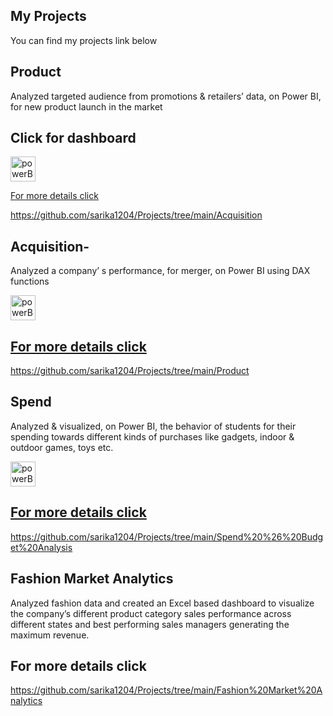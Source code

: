 
## My Projects

You can find my projects link below



## Product 
Analyzed targeted audience from promotions & retailers’ data, on Power BI, for new product launch in
the market 

## Click for dashboard
<p align="left"> <a href="https://app.powerbi.com/view?r=eyJrIjoiM2FlMTY4ZDctZGNiNy00NWUzLTllOWItNTcxOWFiODFkOWQ5IiwidCI6ImZkYzBlYTc0LWRkNDAtNGMxMC04NDUyLTg2NjM0NjU5YzMwMSJ9" target="_blank" rel="noreferrer"> <img src="https://monstock.net/static/755095fb2b20762681bcf7cc9f3c47cb/994e1/c067634e-165b-40ec-8eeb-88e7f08ce050_powerbi_.png" alt="powerBi" width="40" height="40")>
  
For more details click
  
https://github.com/sarika1204/Projects/tree/main/Acquisition

## Acquisition-  
 Analyzed a company’ s performance, for merger, on Power BI using DAX functions
  
  
 <p align="left"> <a href="https://app.powerbi.com/view?r=eyJrIjoiM2FlMTY4ZDctZGNiNy00NWUzLTllOWItNTcxOWFiODFkOWQ5IiwidCI6ImZkYzBlYTc0LWRkNDAtNGMxMC04NDUyLTg2NjM0NjU5YzMwMSJ9" target="_blank" rel="noreferrer"> <img src="https://monstock.net/static/755095fb2b20762681bcf7cc9f3c47cb/994e1/c067634e-165b-40ec-8eeb-88e7f08ce050_powerbi_.png" alt="powerBi" width="40" height="40")>
  
## For more details click 
https://github.com/sarika1204/Projects/tree/main/Product
   
   
## Spend 
Analyzed & visualized, on Power BI, the behavior of students for their spending towards different kinds
of purchases like gadgets, indoor & outdoor games, toys etc.

 <p align="left"> <a href="https://app.powerbi.com/view?r=eyJrIjoiM2FlMTY4ZDctZGNiNy00NWUzLTllOWItNTcxOWFiODFkOWQ5IiwidCI6ImZkYzBlYTc0LWRkNDAtNGMxMC04NDUyLTg2NjM0NjU5YzMwMSJ9" target="_blank" rel="noreferrer"> <img src="https://monstock.net/static/755095fb2b20762681bcf7cc9f3c47cb/994e1/c067634e-165b-40ec-8eeb-88e7f08ce050_powerbi_.png" alt="powerBi" width="40" height="40")>
  
## For more details click 
https://github.com/sarika1204/Projects/tree/main/Spend%20%26%20Budget%20Analysis
   
## Fashion Market Analytics
Analyzed fashion data and created an Excel based dashboard to visualize the
company’s different product category sales performance across different states and best performing sales
managers generating the maximum revenue.

   
## For more details click   
https://github.com/sarika1204/Projects/tree/main/Fashion%20Market%20Analytics   



